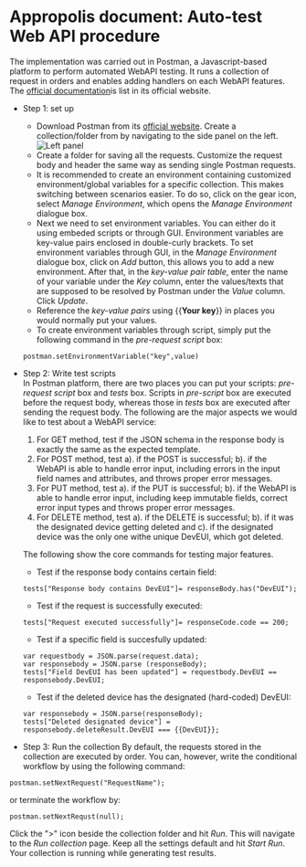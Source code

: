 # Appropolis document: Auto-test Web API procedure

  
The implementation was carried out in Postman, a Javascript-based platform to perform automated WebAPI testing. It runs a collection of request in orders and enables adding handlers on each WebAPI features. The [official documentation](https://www.getpostman.com/docs/postman/collection_runs/starting_a_collection_run)is list in its official website.  
+ Step 1: set up  
    * Download Postman from its [official website](https://www.getpostman.com/pricing). Create a collection/folder from by navigating to the side panel on the left. ![Left panel](leftpanel.JPG)  
    * Create a folder for saving all the requests. Customize the request body and header the same way as sending single Postman requests.  
    * It is recommended to create an environment containing customized environment/global variables for a specific collection. This makes switching between scenarios easier. To do so, click on the gear icon, select *Manage Environment*, which opens the *Manage Environment* dialogue box.  
    * Next we need to set environment variables. You can either do it using embeded scripts or through GUI. Environment variables are key-value pairs enclosed in double-curly brackets. To set environment variables through GUI, in the *Manage Environment* dialogue box, click on *Add* button, this allows you to add a new environment. After that, in the *key-value pair table*, enter the name of your variable under the *Key* column, enter the values/texts that are supposed to be resolved by Postman under the *Value* column. Click *Update*.
    * Reference the *key-value pairs* using {{**Your key**}} in places you would normally put your values.
    * To create environment variables through script, simply put the following command in the *pre-request script* box:
    ``````
    postman.setEnvironmentVariable("key",value)
    ``````
+ Step 2: Write test scripts  
In Postman platform, there are two places you can put your scripts: *pre-request script* box and *tests* box. Scripts in *pre-script* box are executed before the request body, whereas those in *tests* box are executed after sending the request body. The following are the major aspects we would like to test about a WebAPI service:  
    1. For GET method, test if the JSON schema in the response body is exactly the same as the expected template.
    2. For POST method, test a). if the POST is successful; b). if the WebAPI is able to handle error input, including errors in the input field names and attributes, and throws proper error messages.
    3. For PUT method, test a). if the PUT is successful; b). if the WebAPI is able to handle error input, including keep immutable fields, correct error input types and throws proper error messages.
    4. For DELETE method, test a). if the DELETE is successful; b). if it was the designated device getting deleted and c). if the designated device was the only one withe unique DevEUI, which got deleted.  

    The following show the core commands for testing major features.  
    
    * Test if the response body contains certain field:
    ``````
    tests["Response body contains DevEUI"]= responseBody.has("DevEUI");
    ``````
    * Test if the request is successfully executed:
    ``````
    tests["Request executed successfully"]= responseCode.code == 200;
    ``````
    * Test if a specific field is succesfully updated:
    ``````
    var requestbody = JSON.parse(request.data);
    var responsebody = JSON.parse (responseBody);
    tests["Field DevEUI has been updated"] = requestbody.DevEUI == responsebody.DevEUI;
    ``````
    * Test if the deleted device has the designated (hard-coded) DevEUI:
    ``````
    var responsebody = JSON.parse(responseBody);
    tests["Deleted designated device"] = responsebody.deleteResult.DevEUI === {{DevEUI}};

+ Step 3: Run the collection
By default, the requests stored in the collection are executed by order. You can, however, write the conditional workflow by using the following command:  
``````
postman.setNextRequest("RequestName");
``````
or terminate the workflow by:
``````
postman.setNextRequst(null);
``````
Click the ">" icon beside the collection folder and hit *Run*. This will navigate to the *Run collection* page. Keep all the settings default and hit *Start Run*. Your collection is running while generating test results.